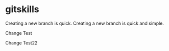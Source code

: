 # gitskills
Creating a new branch is quick.
Creating a new branch is quick and simple.

Change Test

Change Test22